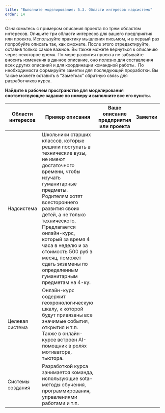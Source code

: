 ```yaml
---
title: "Выполните моделирование: 5.3. Области интересов надсистемы"
order: 14
---
```




Ознакомьтесь с примером описания проекта по трем областям интересов. Опишите три области интересов для вашего предприятия или проекта. Используйте практику мышления письмом, и в первый раз попробуйте описать так, как сможете. После этого отредактируйте, оставив только самое важное. Вы также можете вернуться к описанию через некоторое время. По мере развития проекта не забывайте вносить изменения в данное описание, оно полезно для составления всех других описаний и для координации командной работы.  По необходимости формируйте заметки для последующей проработки. Вы также можете оставить в “Заметках” обратную связь для разработчиков курса.

**Найдите в рабочем пространстве для моделирования соответствующее задание по номеру и выполните все его пункты.**

| **Области интересов** | **Пример описания** | **Ваше описание предприятия или проекта** | **Заметки** |
| --- | --- | --- | --- |
| Надсистема | Школьники старших классов, которые решили поступать в технические вузы, не имеют достаточного времени, чтобы изучать гуманитарные предметы. Родителям хотят всестороннего развития своих детей, а не только технического. Предлагается онлайн-курс, который за время 4 часа в неделю и за стоимость 500 руб в месяц, поможет сдать экзамены по определенным гуманитарным предметам на 4-ку. |  |  |
| Целевая система | Онлайн-курс содержит геохронологическую шкалу, к которой будут привязаны все значимые события, открытия и т.п. Также в онлайн-курсе встроен AI-помощник в ролях мотиватора, тьютора. |  |  |
| Системы создания | Разработкой курса занимается команда, использующие sota-методы обучения, программирования, управлениями работами и т.п. |  |  |

